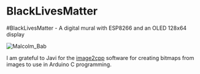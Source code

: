# BlackLivesMatter
#BlackLivesMatter - A digital mural with ESP8266 and an OLED 128x64 display

![Malcolm_Bab](https://user-images.githubusercontent.com/5471571/84589138-89d66f00-ade1-11ea-8531-24bf2af0a870.png)

I am grateful to Javi for the [image2cpp](http://javl.github.io/image2cpp/) software for creating bitmaps from images to use in Arduino C programming. 
